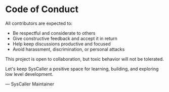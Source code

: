 # Code of Conduct

All contributors are expected to:

- Be respectful and considerate to others
- Give constructive feedback and accept it in return
- Help keep discussions productive and focused
- Avoid harassment, discrimination, or personal attacks

This project is open to collaboration, but toxic behavior will not be tolerated.

Let's keep SysCaller a positive space for learning, building, and exploring low level development.

— SysCaller Maintainer

